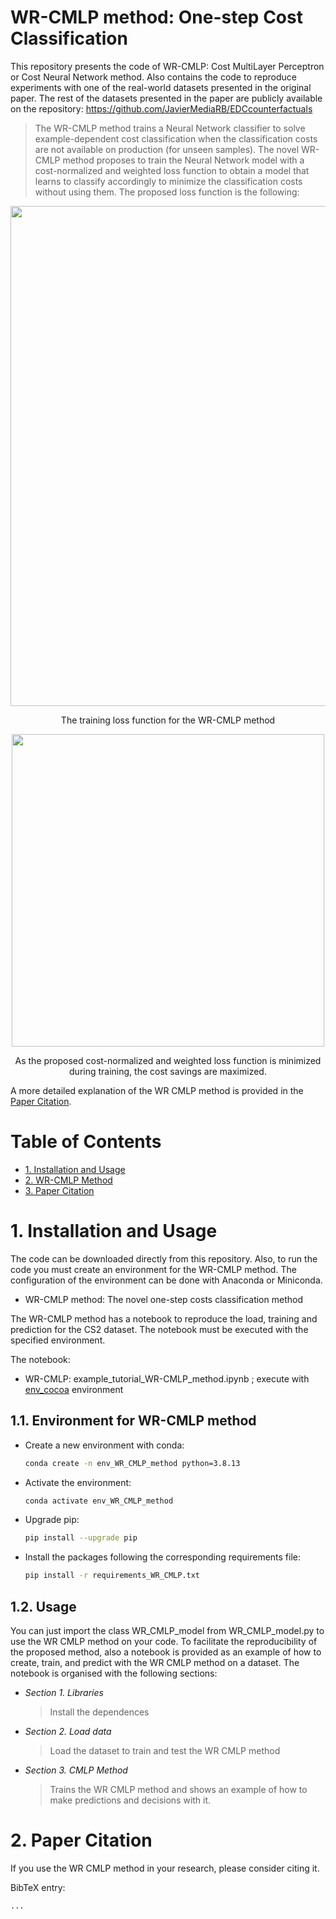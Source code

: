 # **WR-CMLP method: One-step Cost Classification**

This repository presents the code of WR-CMLP: Cost MultiLayer Perceptron or Cost Neural Network method. Also contains the code to reproduce experiments with one of the real-world datasets presented in the original paper. The rest of the datasets presented in the paper are publicly available on the repository: https://github.com/JavierMediaRB/EDCcounterfactuals

>The WR-CMLP method trains a Neural Network classifier to solve example-dependent cost classification when the classification costs are not available on production (for unseen samples). The novel WR-CMLP method proposes to train the Neural Network model with a cost-normalized and weighted loss function to obtain a model that learns to classify accordingly to minimize the classification costs without using them. The proposed loss function is the following:

<p align="center">
  <image src="images/cost_loss_function.png" alt="" style="width: 800px;" >
</p>

<p style="text-align: center;">
The training loss function for the WR-CMLP method
</p>

<p align="center">
  <image src="images/tral_loss_and_savings.png" alt="" style="width: 500;" >
</p>

<p style="text-align: center;">
As the proposed cost-normalized and weighted loss function is minimized during training, the cost savings are maximized.
</p>

A more detailed explanation of the WR CMLP method is provided in the [Paper Citation](#Citations).

# **Table of Contents**

* [1. Installation and Usage](#installation-and-usage)
* [2. WR-CMLP Method](#WR-CMLP-method)
* [3. Paper Citation](#Citation)

# **1. Installation and Usage**
The code can be downloaded directly from this repository. Also, to run the code you must create an environment for the WR-CMLP method. The configuration of the environment can be done with Anaconda or Miniconda.

- WR-CMLP method: The novel one-step costs classification method

The WR-CMLP method has a notebook to reproduce the load, training and prediction for the CS2 dataset. The notebook must be executed with the specified environment.

The notebook:
- WR-CMLP: example_tutorial_WR-CMLP_method.ipynb ; execute with [env_cocoa](#Environment) environment

## 1.1. Environment for WR-CMLP method

- Create a new environment with conda:

  ```bash
  conda create -n env_WR_CMLP_method python=3.8.13
  ```
  
- Activate the environment:
  ```bash
  conda activate env_WR_CMLP_method
  ```

- Upgrade pip:
  ```bash
  pip install --upgrade pip
  ```

- Install the packages following the corresponding requirements file:
  ```bash
  pip install -r requirements_WR_CMLP.txt
  ```


## 1.2. Usage

You can just import the class WR_CMLP_model from WR_CMLP_model.py to use the WR CMLP method on your code. To facilitate the reproducibility of the proposed method, also a notebook is provided as an example of how to create, train, and predict with the WR CMLP method on a dataset.
The notebook is organised with the following sections:

- *Section 1. Libraries*
    > Install the dependences

- *Section 2. Load data*
    > Load the dataset to train and test the WR CMLP method

- *Section 3. CMLP Method*

    > Trains the WR CMLP method and shows an example of how to make predictions and decisions with it.


# **2. Paper Citation**
If you use the WR CMLP method in your research, please consider citing it.

BibTeX entry:

```
...
```

